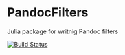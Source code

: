 # PandocFilters
Julia package for writnig Pandoc filters

[![Build Status](https://travis-ci.org/mrcinv/PandocFilters.jl.svg?branch=master)](https://travis-ci.org/mrcinv/PandocFilters.jl)
